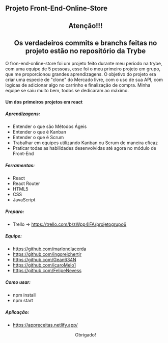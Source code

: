 ## Projeto Front-End-Online-Store

<h2 align="center">Atenção!!!</h2>
<h2 align="center">Os verdadeiros commits e branchs feitas no projeto estão no repositório da Trybe</h2>

O fron-end-online-store foi um projeto feito durante meu período na trybe, com uma equipe de 5 pessoas, esse foi o meu primeiro projeto em grupo, que me proporcionou grandes aprendizagens. O objetivo do projeto era criar uma especie de "clone" do Mercado livre, com o uso de sua API, com logicas de adicionar algo no carrinho e finalização de compra. Minha equipe se saiu muito bem, todos se dedicaram ao máximo.

#### Um dos primeiros projetos em react

##### Aprendizagens:
-  Entender o que são Métodos Ágeis
-  Entender o que é Kanban
-  Entender o que é Scrum
-  Trabalhar em equipes utilizando Kanban ou Scrum de maneira eficaz
-  Praticar todas as habilidades desenvolvidas até agora no módulo de Front-End

##### Ferramentas:
- React
- React Router
- HTML5
- CSS
- JavaScript
##### Preparo:

- Trello -> https://trello.com/b/zWpp4lFA/projetogrupo6

##### Equipe:
- https://github.com/marlondlacerda
- https://github.com/ingoreichertjr
- https://github.com/Gean634N
- https://github.com/icaroMelo1
- https://github.com/FelipeNevess

##### Como usar:
-   npm install
-   npm start
##### Aplicação:
- https://appreceitas.netlify.app/

<p align="center">Obrigado!</p>
